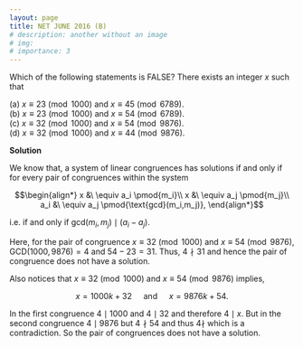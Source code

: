 ```yaml
---
layout: page
title: NET JUNE 2016 (B)
# description: another without an image
# img:
# importance: 3
---
```

<!-- # **NET JUNE 2016 (B):**  -->

Which of the following statements is FALSE? There
exists an integer $x$ such that

(a) $x \equiv 23 \pmod {1000}$ and $x \equiv 45 \pmod {6789}$.<br>
(b) $x \equiv 23 \pmod {1000}$ and $x \equiv 54 \pmod {6789}$.<br>
(c) $x \equiv 32 \pmod {1000}$ and $x \equiv 54 \pmod {9876}$.<br>
(d) $x \equiv 32 \pmod {1000}$ and $x \equiv 44 \pmod {9876}$.<br>

**Solution**

We know that, a system of linear congruences has solutions if and only
if for every pair of congruences within the system 

$$\begin{align*}
x &\ \equiv a_i \pmod{m_i}\\
x &\ \equiv a_j \pmod{m_j}\\
a_i &\ \equiv a_j \pmod{\text{gcd}(m_i,m_j)},
\end{align*}$$

i.e. if and only if gcd$(m_i,m_j) \mid (a_i-a_j)$.<br>

Here, for the pair of congruence $x \equiv 32 \pmod {1000}$ and
$x \equiv 54 \pmod {9876}$, GCD$(1000,9876)=4$ and $54-23=31$. Thus,
$4 \nmid 31$ and hence the pair of congruence does not have a solution.<br>

Also notices that $x \equiv 32 \pmod {1000}$ and
$x \equiv 54 \pmod {9876}$ implies,

$$x = 1000 k + 32 \quad \text{ and } \quad x = 9876k + 54.$$ 

In the first congruence $4\mid 1000$ and $4\mid 32$ and therefore $4\mid x$.
But in the second congruence $4\mid 9876$ but $4 \nmid 54$ and thus
$4\nmid$ which is a contradiction. So the pair of congruences does not
have a solution.



